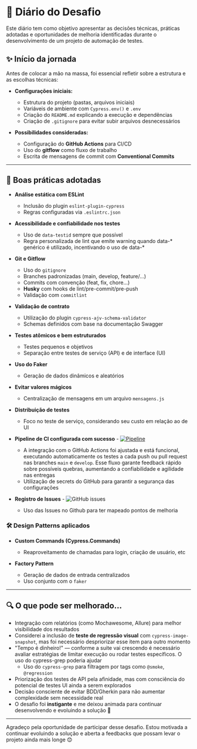 # 📅 Diário do Desafio

Este diário tem como objetivo apresentar as decisões técnicas, práticas adotadas e oportunidades de melhoria identificadas durante o desenvolvimento de um projeto de automação de testes.


## ✨ Início da jornada

Antes de colocar a mão na massa, foi essencial refletir sobre a estrutura e as escolhas técnicas:

- **Configurações iniciais:**

  - Estrutura do projeto (pastas, arquivos iniciais)
  - Variáveis de ambiente com `Cypress.env()` e `.env`
  - Criação do `README.md` explicando a execução e dependências
  - Criação de `.gitignore` para evitar subir arquivos desnecessários

- **Possibilidades consideradas:**

  - Configuração do **GitHub Actions** para CI/CD
  - Uso do **gitflow** como fluxo de trabalho
  - Escrita de mensagens de commit com **Conventional Commits**

---

## 🔨 Boas práticas adotadas

- **Análise estática com ESLint**

  - Inclusão do plugin `eslint-plugin-cypress`
  - Regras configuradas via `.eslintrc.json`

- **Acessibilidade e confiabilidade nos testes**

  - Uso de `data-testid` sempre que possível
  - Regra personalizada de lint que emite warning quando data-* genérico é utilizado, incentivando o uso de data-*

- **Git e Gitflow**

  - Uso do `gitignore`
  - Branches padronizadas (main, develop, feature/...)
  - Commits com convenção (feat, fix, chore...)
  - **Husky** com hooks de lint/pre-commit/pre-push
  - Validação com `commitlint`

- **Validação de contrato**

  - Utilização do plugin `cypress-ajv-schema-validator`
  - Schemas definidos com base na documentação Swagger

- **Testes atômicos e bem estruturados**

  - Testes pequenos e objetivos
  - Separação entre testes de serviço (API) e de interface (UI)

- **Uso do Faker**

  - Geração de dados dinâmicos e aleatórios

- **Evitar valores mágicos**

  - Centralização de mensagens em um arquivo `mensagens.js`

- **Distribuição de testes**

  - Foco no teste de serviço, considerando seu custo em relação ao de UI

- **Pipeline de CI configurada com sucesso** - [![Pipeline](https://github.com/monicaasc/automacao-cypress-serverest/actions/workflows/pipeline.yml/badge.svg?branch=develop)](https://github.com/monicaasc/automacao-cypress-serverest/actions/workflows/pipeline.yml)
  - A integração com o GitHub Actions foi ajustada e está funcional, executando automaticamente os testes a cada push ou pull request nas branches `main` e `develop`.
  Esse fluxo garante feedback rápido sobre possíveis quebras, aumentando a confiabilidade e agilidade nas entregas
  - Utilização de secrets do GitHub para garantir a segurança das configurações
  
- **Registro de Issues** - ![GitHub issues](https://img.shields.io/github/issues/monicaasc/automacao-cypress-serverest)
  - Uso das Issues no Github para ter mapeado pontos de melhoria



### 🛠️ Design Patterns aplicados

- **Custom Commands (Cypress.Commands)**

  - Reaproveitamento de chamadas para login, criação de usuário, etc


- **Factory Pattern**

  - Geração de dados de entrada centralizados
  - Uso conjunto com o `faker`

---

## 🔍 O que pode ser melhorado...

- Integração com relatórios (como Mochawesome, Allure) para melhor visibilidade dos resultados
- Considerei a inclusão de **teste de regressão visual** com `cypress-image-snapshot`, mas foi necessário despriorizar esse item para outro momento
- "Tempo é dinheiro!" — conforme a suite vai crescendo é necessário avaliar estratégias de limitar execução ou rodar testes específicos. O uso do cypress-grep poderia ajudar
  - Uso do `cypress-grep` para filtragem por tags como `@smoke`, `@regression`
- Priorização dos testes de API pela afinidade, mas com consciência do potencial de testes UI ainda a serem explorados
- Decisão consciente de evitar BDD/Gherkin para não aumentar complexidade sem necessidade real
- O desafio foi **instigante** e me deixou animada para continuar desenvolvendo e evoluindo a solução 🚀

---

Agradeço pela oportunidade de participar desse desafio. Estou motivada a continuar evoluindo a solução e aberta a feedbacks que possam levar o projeto ainda mais longe 😊